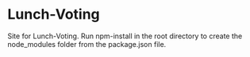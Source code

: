 # Lunch-Voting

Site for Lunch-Voting. Run npm-install in the root directory to create the node_modules folder from the package.json file.
